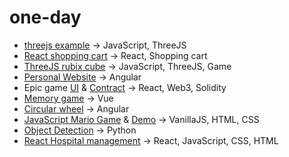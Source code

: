 # one-day

- [threejs example](https://github.com/coolidev/javascript-threejs-environment) -> JavaScript, ThreeJS
- [React shopping cart](https://github.com/coolidev/react-shopping-cart) -> React, Shopping cart
- [ThreeJS rubix cube](https://github.com/coolidev/threejs-rubix-cube) -> JavaScript, ThreeJS, Game
- [Personal Website](https://github.com/coolidev/Angular-personal-website) -> Angular
- Epic game [UI](https://github.com/coolidev/epic-game-ui) & [Contract](https://github.com/coolidev/epic-game-nft) -> React, Web3, Solidity
- [Memory game](https://github.com/coolidev/pairing-cards-game) -> Vue
- [Circular wheel](https://github.com/coolidev/spinning-wheel) -> Angular
- [JavaScript Mario Game](https://github.com/coolidev/js-mario-game) & [Demo](https://main--js-mario-game.netlify.app/) -> VanillaJS, HTML, CSS
- [Object Detection](https://github.com/coolidev/object-detection-yolo) -> Python
- [React Hospital management](https://github.com/coolidev/react-hospital-management) -> React, JavaScript, CSS, HTML
